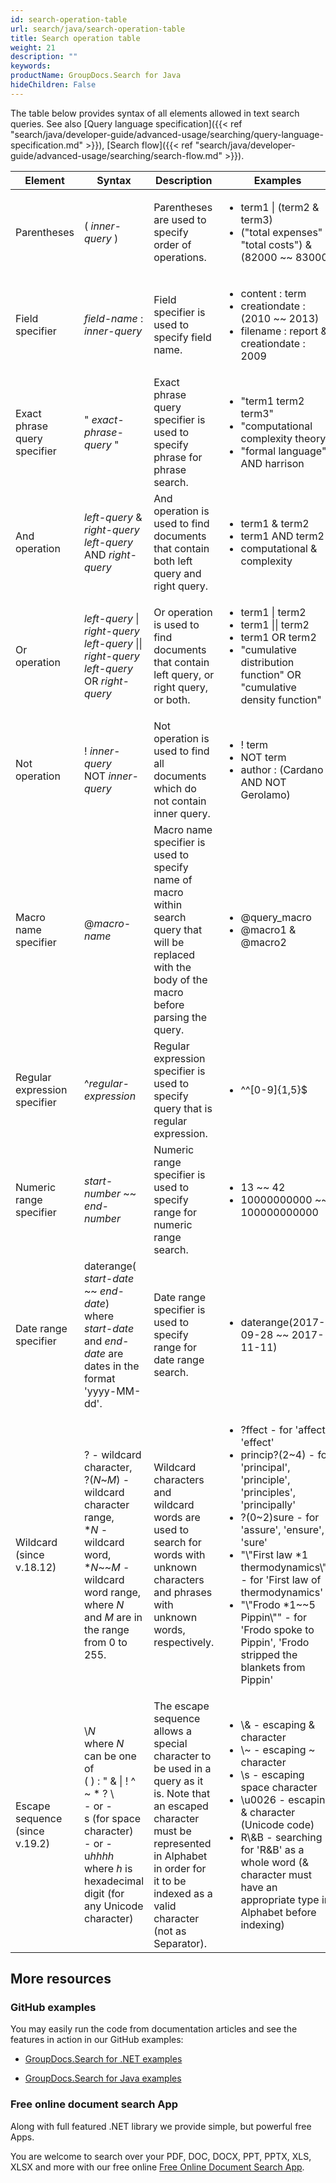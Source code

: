 ```yaml
---
id: search-operation-table
url: search/java/search-operation-table
title: Search operation table
weight: 21
description: ""
keywords: 
productName: GroupDocs.Search for Java
hideChildren: False
---
```

The table below provides syntax of all elements allowed in text search queries. See also [Query language specification]({{< ref "search/java/developer-guide/advanced-usage/searching/query-language-specification.md" >}}), [Search flow]({{< ref "search/java/developer-guide/advanced-usage/searching/search-flow.md" >}}).

| Element | Syntax | Description | Examples |
| --- | --- | --- | --- |
| Parentheses | ( *inner-query* ) | Parentheses are used to specify order of operations. | <ul><li>term1 &#124; (term2 &amp; term3)</li><li>(\"total expenses\" &#124; \"total costs\") &amp; (82000 ~~ 83000 |
| Field specifier | *field-name* : *inner-query* | Field specifier is used to specify field name. | <ul><li>content : term</li><li>creationdate : (2010 ~~ 2013)</li><li>filename : report &amp; creationdate : 2009 |
| Exact phrase query specifier | \" *exact-phrase-query* \" | Exact phrase query specifier is used to specify phrase for phrase search. | <ul><li>\"term1 term2 term3\"</li><li>\"computational complexity theory\"</li><li>\"formal language\" AND harrison |
| And operation | *left-query* &amp; *right-query*<br/>*left-query* AND *right-query* | And operation is used to find documents that contain both left query and right query. | <ul><li>term1 &amp; term2</li><li>term1 AND term2</li><li>computational &amp; complexity |
| Or operation | *left-query* &#124; *right-query*<br/>*left-query* &#124;&#124; *right-query*<br/>*left-query* OR *right-query* | Or operation is used to find documents that contain left query, or right query, or both. | <ul><li>term1 &#124; term2</li><li>term1 &#124;&#124; term2</li><li>term1 OR term2</li><li>\"cumulative distribution function\" OR \"cumulative density function\" |
| Not operation | ! *inner-query*<br/>NOT *inner-query* | Not operation is used to find all documents which do not contain inner query. | <ul><li>! term</li><li>NOT term</li><li>author : (Cardano AND NOT Gerolamo) |
| Macro name specifier | @*macro-name* | Macro name specifier is used to specify name of macro within search query that will be replaced with the body of the macro before parsing the query. | <ul><li>@query\_macro</li><li>@macro1 &amp; @macro2 |
| Regular expression specifier | ^*regular-expression* | Regular expression specifier is used to specify query that is regular expression. | <ul><li>^^\[0-9\]{1,5}$ |
| Numeric range specifier | *start-number* ~~ *end-number* | Numeric range specifier is used to specify range for numeric range search. | <ul><li>13 ~~ 42</li><li>10000000000 ~~ 100000000000 |
| Date range specifier | daterange( *start-date* ~~ *end-date*)<br/>where *start-date* and *end-date* are dates in the format \'yyyy-MM-dd\'. | Date range specifier is used to specify range for date range search. | <ul><li>daterange(2017-09-28 ~~ 2017-11-11) |
| Wildcard (since v.18.12) | ? - wildcard character,<br/>?(*N*~*M*) - wildcard character range,<br/>\**N* - wildcard word,<br/>\**N*~~*M* - wildcard word range,<br/>where *N* and *M* are in the range from 0 to 255. | Wildcard characters and wildcard words are used to search for words with unknown characters and phrases with unknown words, respectively. | <ul><li>?ffect - for \'affect\', \'effect\'</li><li>princip?(2\~4) - for \'principal\', \'principle\', \'principles\', \'principally\'</li><li>?(0\~2)sure - for \'assure\', \'ensure\', \'sure\'</li><li>\"\\\"First law \*1 thermodynamics\\\"\" - for \'First law of thermodynamics\'</li><li>\"\\\"Frodo \*1~~5 Pippin\\\"\" - for \'Frodo spoke to Pippin\', \'Frodo stripped the blankets from Pippin\' |
| Escape sequence (since v.19.2) | \\*N*<br/>where *N* can be one of<br/>( ) : \" & &#124; ! ^ ~ \* ? \\<br/>\- or -<br/>s (for space character)<br/>\- or -<br/>u*hhhh*<br/>where *h* is hexadecimal digit (for any Unicode character) | The escape sequence allows a special character to be used in a query as it is. Note that an escaped character must be represented in Alphabet in order for it to be indexed as a valid character (not as Separator). | <ul><li>\\& - escaping & character</li><li>\\~ - escaping ~ character</li><li>\\s - escaping space character</li><li>\\u0026 - escaping & character (Unicode code)</li><li>R\\&B - searching for 'R&B' as a whole word (& character must have an appropriate type in Alphabet before indexing) |

## More resources

### GitHub examples

You may easily run the code from documentation articles and see the features in action in our GitHub examples:

*   [GroupDocs.Search for .NET examples](https://github.com/groupdocs-search/GroupDocs.Search-for-.NET)
    
*   [GroupDocs.Search for Java examples](https://github.com/groupdocs-search/GroupDocs.Search-for-Java)
    

### Free online document search App

Along with full featured .NET library we provide simple, but powerful free Apps.

You are welcome to search over your PDF, DOC, DOCX, PPT, PPTX, XLS, XLSX and more with our free online [Free Online Document Search App](https://products.groupdocs.app/search).
